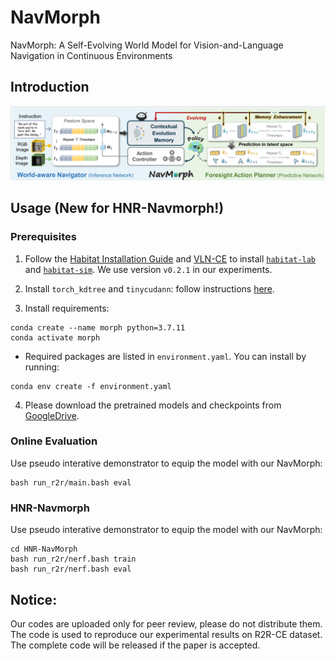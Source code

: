 # NavMorph
NavMorph: A Self-Evolving World Model for Vision-and-Language Navigation in Continuous Environments

## Introduction
![image](img/EWM.png)


## Usage (New for HNR-Navmorph!)

### Prerequisites

1. Follow the [Habitat Installation Guide](https://github.com/facebookresearch/habitat-lab#installation) and [VLN-CE](https://github.com/jacobkrantz/VLN-CE) to install [`habitat-lab`](https://github.com/facebookresearch/habitat-lab) and [`habitat-sim`](https://github.com/facebookresearch/habitat-sim). We use version `v0.2.1` in our experiments.
   
2. Install `torch_kdtree` and `tinycudann`: follow instructions [here](https://github.com/MrZihan/Sim2Real-VLN-3DFF). 

3. Install requirements:
```setup
conda create --name morph python=3.7.11
conda activate morph
```
* Required packages are listed in `environment.yaml`. You can install by running:

```
conda env create -f environment.yaml
```
4. Please download the pretrained models and checkpoints from [GoogleDrive](https://drive.google.com/file/d/1x01wods-LUA6EyAD8C3ahiEaO8lKD6jy/view?usp=sharing).

### Online Evaluation

Use pseudo interative demonstrator to equip the model with our NavMorph:
```
bash run_r2r/main.bash eval 
```

### HNR-Navmorph

Use pseudo interative demonstrator to equip the model with our NavMorph:
```
cd HNR-NavMorph
bash run_r2r/nerf.bash train
bash run_r2r/nerf.bash eval 
```



## Notice:
Our codes are uploaded only for peer review, please do not distribute them. The code is used to reproduce our experimental results on R2R-CE dataset.
The complete code will be released if the paper is accepted.


